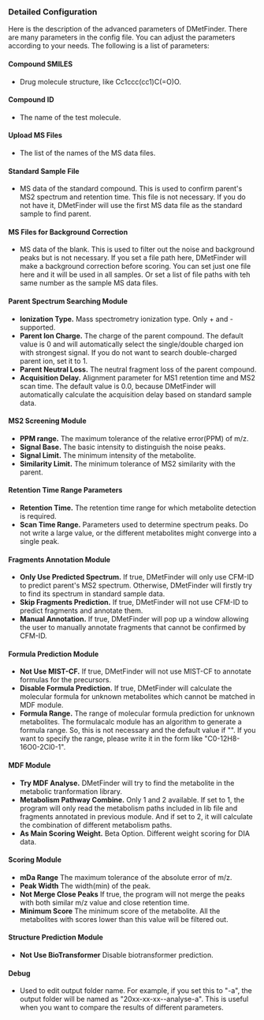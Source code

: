 ### Detailed Configuration
Here is the description of the advanced parameters of DMetFinder.
There are many parameters in the config file. You can adjust the parameters according to your needs. The following is a list of parameters:

#### Compound SMILES

* Drug molecule structure, like Cc1ccc(cc1)C(=O)O.

#### Compound ID

* The name of the test molecule.

#### Upload MS Files

* The list of the names of the MS data files.

#### Standard Sample File

* MS data of the standard compound. This is used to confirm parent's MS2 spectrum and retention time. This file is not necessary. If you do not have it, DMetFinder will use the first MS data file as the standard sample to find parent.

#### MS Files for Background Correction

* MS data of the blank. This is used to filter out the noise and background peaks but is not necessary. If you set a file path here, DMetFinder will make a background correction before scoring. You can set just one file here and it will be used in all samples. Or set a list of file paths with teh same number as the sample MS data files.

#### Parent Spectrum Searching Module

* **Ionization Type.** Mass spectrometry ionization type. Only + and - supported.
* **Parent Ion Charge.** The charge of the parent compound. The default value is 0 and will automatically select the single/double charged ion with strongest signal. If you do not want to search double-charged parent ion, set it to 1.
* **Parent Neutral Loss.** The neutral fragment loss of the parent compound.
* **Acquisition Delay.** Alignment parameter for MS1 retention time and MS2 scan time. The default value is 0.0, because DMetFinder will automatically calculate the acquisition delay based on standard sample data.

#### MS2 Screening Module

* **PPM range.** The maximum tolerance of the relative error(PPM) of m/z.
* **Signal Base.** The basic intensity to distinguish the noise peaks.
* **Signal Limit.** The minimum intensity of the metabolite.
* **Similarity Limit.** The minimum tolerance of MS2 similarity with the parent.

#### Retention Time Range Parameters

* **Retention Time.** The retention time range for which metabolite detection is required.
* **Scan Time Range.** Parameters used to determine spectrum peaks. Do not write a large value, or the different metabolites might converge into a single peak.

#### Fragments Annotation Module

* **Only Use Predicted Spectrum.** If true, DMetFinder will only use CFM-ID to predict parent's MS2 spectrum. Otherwise, DMetFinder will firstly try to find its spectrum in standard sample data.
* **Skip Fragments Prediction.** If true, DMetFinder will not use CFM-ID to predict fragments and annotate them.
* **Manual Annotation.** If true, DMetFinder will pop up a window allowing the user to manually annotate fragments that cannot be confirmed by CFM-ID.

#### Formula Prediction Module

* **Not Use MIST-CF.** If true, DMetFinder will not use MIST-CF to annotate formulas for the precursors.
* **Disable Formula Prediction.** If true, DMetFinder will calculate the molecular formula for unknown metabolites which cannot be matched in MDF module.
* **Formula Range.** The range of molecular formula prediction for unknown metabolites. The formulacalc module has an algorithm to generate a formula range. So, this is not necessary and the default value if "". If you want to specify the range, please write it in the form like "C0-12H8-16O0-2Cl0-1".

#### MDF Module

* **Try MDF Analyse.** DMetFinder will try to find the metabolite in the metabolic tranformation library.
* **Metabolism Pathway Combine.** Only 1 and 2 available. If set to 1, the program will only read the metabolism paths included in lib file and fragments annotated in previous module. And if set to 2, it will calculate the combination of different metabolism paths.
* **As Main Scoring Weight.** Beta Option. Different weight scoring for DIA data.

#### Scoring Module

* **mDa Range** The maximum tolerance of the absolute error of m/z.
* **Peak Width** The width(min) of the peak.
* **Not Merge Close Peaks** If true, the program will not merge the peaks with both similar m/z value and close retention time.
* **Minimum Score** The minimum score of the metabolite. All the metabolites with scores lower than this value will be filtered out.

#### Structure Prediction Module

* **Not Use BioTransformer** Disable biotransformer prediction.

#### Debug

* Used to edit output folder name. For example, if you set this to "-a", the output folder will be named as "20xx-xx-xx-<name>-analyse-a". This is useful when you want to compare the results of different parameters.